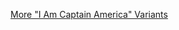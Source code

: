 ---
layout: post
wordpress_id: 1139
wordpress_url: http://noesbueno.com/archives/1139
date: '2011-05-31 18:01:07 -0500'
date_gmt: '2011-05-31 23:01:07 -0500'
body: |
  <p><a href="http://feeds.ign.com/~r/ignfeeds/comics/~3/fjNo7Z5vrYE/1171634p1.html">More "I Am Captain America" Variants</a></p>
---